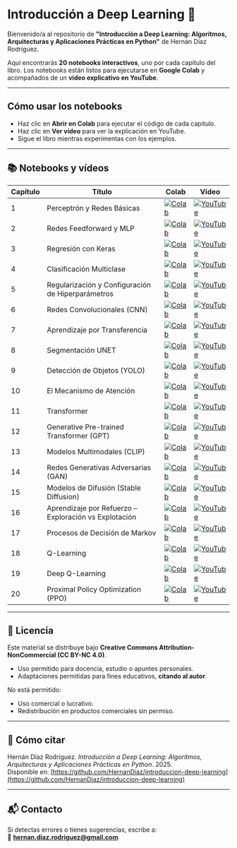 # Introducción a Deep Learning 📘

Bienvenido/a al repositorio de **"Introducción a Deep Learning: Algoritmos, Arquitecturas y Aplicaciones Prácticas en Python"** de Hernán Díaz Rodríguez.

Aquí encontrarás **20 notebooks interactivos**, uno por cada capítulo del libro. Los notebooks están listos para ejecutarse en **Google Colab** y acompañados de un **video explicativo en YouTube**.

---

## Cómo usar los notebooks

- Haz clic en **Abrir en Colab** para ejecutar el código de cada capítulo.  
- Haz clic en **Ver vídeo** para ver la explicación en YouTube.  
- Sigue el libro mientras experimentas con los ejemplos.

---

## 📚 Notebooks y vídeos

| Capítulo | Título | Colab | Vídeo |
|-----------|---------|--------|--------|
| 1 | Perceptrón y Redes Básicas | [![Colab](https://colab.research.google.com/assets/colab-badge.svg)](https://colab.research.google.com/github/HernanDiaz/introduccion-deep-learning/blob/main/1_El_perceptron.ipynb) | [![YouTube](https://img.shields.io/badge/YouTube-Video-red?logo=youtube)](https://youtu.be/kWLW1ByUSjM) |
| 2 | Redes Feedforward y MLP | [![Colab](https://colab.research.google.com/assets/colab-badge.svg)](https://colab.research.google.com/github/HernanDiaz/introduccion-deep-learning/blob/main/2_Perceptron_multicapa.ipynb) | [![YouTube](https://img.shields.io/badge/YouTube-Video-red?logo=youtube)](https://www.youtube.com/watch?v=VIDEO2) |
| 3 | Regresión con Keras | [![Colab](https://colab.research.google.com/assets/colab-badge.svg)](https://colab.research.google.com/github/HernanDiaz/introduccion-deep-learning/blob/main/3_Regresion.ipynb) | [![YouTube](https://img.shields.io/badge/YouTube-Video-red?logo=youtube)](https://www.youtube.com/watch?v=VIDEO3) |
| 4 | Clasificación Multiclase | [![Colab](https://colab.research.google.com/assets/colab-badge.svg)](https://colab.research.google.com/github/HernanDiaz/introduccion-deep-learning/blob/main/4_Clasificacion_multiclase.ipynb) | [![YouTube](https://img.shields.io/badge/YouTube-Video-red?logo=youtube)](https://www.youtube.com/watch?v=VIDEO4) |
| 5 | Regularización y Configuración de Hiperparámetros | [![Colab](https://colab.research.google.com/assets/colab-badge.svg)](https://colab.research.google.com/github/HernanDiaz/introduccion-deep-learning/blob/main/5_Regularización_y_configuración_de_hiperparametros.ipynb) | [![YouTube](https://img.shields.io/badge/YouTube-Video-red?logo=youtube)](https://www.youtube.com/watch?v=VIDEO5) |
| 6 | Redes Convolucionales (CNN) | [![Colab](https://colab.research.google.com/assets/colab-badge.svg)](https://colab.research.google.com/github/HernanDiaz/introduccion-deep-learning/blob/main/6_Redes_Convolucionales_CNN.ipynb) | [![YouTube](https://img.shields.io/badge/YouTube-Video-red?logo=youtube)](https://www.youtube.com/watch?v=VIDEO6) |
| 7 | Aprendizaje por Transferencia | [![Colab](https://colab.research.google.com/assets/colab-badge.svg)](https://colab.research.google.com/github/HernanDiaz/introduccion-deep-learning/blob/main/7_Aprendizaje_por_transferencia.ipynb) | [![YouTube](https://img.shields.io/badge/YouTube-Video-red?logo=youtube)](https://www.youtube.com/watch?v=VIDEO7) |
| 8 | Segmentación UNET | [![Colab](https://colab.research.google.com/assets/colab-badge.svg)](https://colab.research.google.com/github/HernanDiaz/introduccion-deep-learning/blob/main/8_Segmentacion_UNET.ipynb) | [![YouTube](https://img.shields.io/badge/YouTube-Video-red?logo=youtube)](https://www.youtube.com/watch?v=VIDEO8) |
| 9 | Detección de Objetos (YOLO) | [![Colab](https://colab.research.google.com/assets/colab-badge.svg)](https://colab.research.google.com/github/HernanDiaz/introduccion-deep-learning/blob/main/9_Deteccion_de_objetos_con_YOLO.ipynb) | [![YouTube](https://img.shields.io/badge/YouTube-Video-red?logo=youtube)](https://www.youtube.com/watch?v=VIDEO9) |
| 10 | El Mecanismo de Atención | [![Colab](https://colab.research.google.com/assets/colab-badge.svg)](https://colab.research.google.com/github/HernanDiaz/introduccion-deep-learning/blob/main/10_El_mecanismo_de_atencion.ipynb) | [![YouTube](https://img.shields.io/badge/YouTube-Video-red?logo=youtube)](https://www.youtube.com/watch?v=VIDEO10) |
| 11 | Transformer | [![Colab](https://colab.research.google.com/assets/colab-badge.svg)](https://colab.research.google.com/github/HernanDiaz/introduccion-deep-learning/blob/main/11_Transformer.ipynb) | [![YouTube](https://img.shields.io/badge/YouTube-Video-red?logo=youtube)](https://www.youtube.com/watch?v=VIDEO11) |
| 12 | Generative Pre-trained Transformer (GPT) | [![Colab](https://colab.research.google.com/assets/colab-badge.svg)](https://colab.research.google.com/github/HernanDiaz/introduccion-deep-learning/blob/main/12_Generative_Pre_trained_Transformer_GPT.ipynb) | [![YouTube](https://img.shields.io/badge/YouTube-Video-red?logo=youtube)](https://www.youtube.com/watch?v=VIDEO12) |
| 13 | Modelos Multimodales (CLIP) | [![Colab](https://colab.research.google.com/assets/colab-badge.svg)](https://colab.research.google.com/github/HernanDiaz/introduccion-deep-learning/blob/main/13_Modelos_multimodales_CLIP.ipynb) | [![YouTube](https://img.shields.io/badge/YouTube-Video-red?logo=youtube)](https://www.youtube.com/watch?v=VIDEO13) |
| 14 | Redes Generativas Adversarias (GAN) | [![Colab](https://colab.research.google.com/assets/colab-badge.svg)](https://colab.research.google.com/github/HernanDiaz/introduccion-deep-learning/blob/main/14_Redes_Generativas_Adversarias_GAN.ipynb) | [![YouTube](https://img.shields.io/badge/YouTube-Video-red?logo=youtube)](https://www.youtube.com/watch?v=VIDEO14) |
| 15 | Modelos de Difusión (Stable Diffusion) | [![Colab](https://colab.research.google.com/assets/colab-badge.svg)](https://colab.research.google.com/github/HernanDiaz/introduccion-deep-learning/blob/main/15_Modelos_de_difusion_Stable_Diffusion.ipynb) | [![YouTube](https://img.shields.io/badge/YouTube-Video-red?logo=youtube)](https://www.youtube.com/watch?v=VIDEO15) |
| 16 | Aprendizaje por Refuerzo – Exploración vs Explotación | [![Colab](https://colab.research.google.com/assets/colab-badge.svg)](https://colab.research.google.com/github/HernanDiaz/introduccion-deep-learning/blob/main/16_Aprendizaje_por_refuerzo_Explotacion_vs_Exploracion.ipynb) | [![YouTube](https://img.shields.io/badge/YouTube-Video-red?logo=youtube)](https://www.youtube.com/watch?v=VIDEO16) |
| 17 | Procesos de Decisión de Markov | [![Colab](https://colab.research.google.com/assets/colab-badge.svg)](https://colab.research.google.com/github/HernanDiaz/introduccion-deep-learning/blob/main/17_Procesos_de_decisión_de_Markov.ipynb) | [![YouTube](https://img.shields.io/badge/YouTube-Video-red?logo=youtube)](https://www.youtube.com/watch?v=VIDEO17) |
| 18 | Q-Learning | [![Colab](https://colab.research.google.com/assets/colab-badge.svg)](https://colab.research.google.com/github/HernanDiaz/introduccion-deep-learning/blob/main/18_Q_Learning.ipynb) | [![YouTube](https://img.shields.io/badge/YouTube-Video-red?logo=youtube)](https://www.youtube.com/watch?v=VIDEO18) |
| 19 | Deep Q-Learning | [![Colab](https://colab.research.google.com/assets/colab-badge.svg)](https://colab.research.google.com/github/HernanDiaz/introduccion-deep-learning/blob/main/19_Deep_Q_Learning.ipynb) | [![YouTube](https://img.shields.io/badge/YouTube-Video-red?logo=youtube)](https://www.youtube.com/watch?v=VIDEO19) |
| 20 | Proximal Policy Optimization (PPO) | [![Colab](https://colab.research.google.com/assets/colab-badge.svg)](https://colab.research.google.com/github/HernanDiaz/introduccion-deep-learning/blob/main/20_Proximal_Policy_Optimization.ipynb) | [![YouTube](https://img.shields.io/badge/YouTube-Video-red?logo=youtube)](https://www.youtube.com/watch?v=VIDEO20) |


---

## 🧾 Licencia

Este material se distribuye bajo **Creative Commons Attribution-NonCommercial (CC BY-NC 4.0)**.  

- Uso permitido para docencia, estudio o apuntes personales.  
- Adaptaciones permitidas para fines educativos, **citando al autor**.  

No está permitido:
- Uso comercial o lucrativo.  
- Redistribución en productos comerciales sin permiso.

---

## 📖 Cómo citar

Hernán Díaz Rodríguez. *Introducción a Deep Learning: Algoritmos, Arquitecturas y Aplicaciones Prácticas en Python*. 2025.  
Disponible en: [https://github.com/HernanDiaz/introduccion-deep-learning](https://github.com/HernanDiaz/introduccion-deep-learning)

---

## 📬 Contacto

Si detectas errores o tienes sugerencias, escribe a:  
📧 **hernan.diaz.rodriguez@gmail.com**
